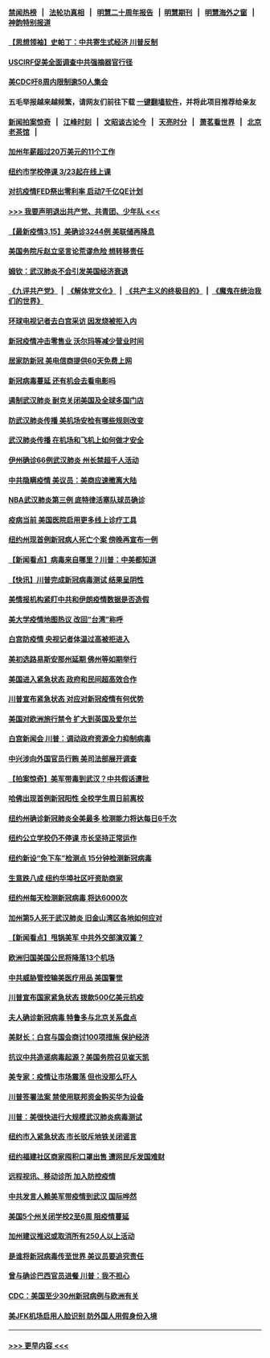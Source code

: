 #### [禁闻热榜](热点新闻.md?=0)  &nbsp;&nbsp;|&nbsp;&nbsp; [法轮功真相](https://github.com/gfw-breaker/truth/blob/master/README.md?=0) &nbsp;&nbsp;|&nbsp;&nbsp; [明慧二十周年报告](https://github.com/gfw-breaker/mh-reports/blob/master/README.md?=0) &nbsp;&nbsp;|&nbsp;&nbsp;[明慧期刊](https://github.com/gfw-breaker/mh-qikan) &nbsp;&nbsp;|&nbsp;&nbsp; [明慧海外之窗](https://github.com/gfw-breaker/mh-news/blob/master/README.md?=0) &nbsp;&nbsp;|&nbsp;&nbsp; [神韵特别报道](https://github.com/gfw-breaker/mh-news/blob/master/shenyun.md?=0)
#### [【思想领袖】史帕丁：中共寄生式经济 川普反制](../pages/nsc412/n11805341.md?t=03161031) 
#### [USCIRF促美全面调查中共强摘器官行径](../pages/nsc412/n11942904.md?t=03161031) 
#### [美CDC吁8周内限制逾50人集会](../pages/nsc412/n11942944.md?t=03161031) 
#### 五毛举报越来越频繁，请网友们前往下载 [一键翻墙软件](https://github.com/gfw-breaker/ssr-accounts)，并将此项目推荐给亲友
#### [新闻拍案惊奇](https://github.com/gfw-breaker/banned-news/blob/master/pages/link4.md) &nbsp;&nbsp;|&nbsp;&nbsp; [江峰时刻](https://github.com/gfw-breaker/banned-news/blob/master/pages/link4.md) &nbsp;&nbsp;|&nbsp;&nbsp; [文昭谈古论今](https://github.com/gfw-breaker/banned-news/blob/master/pages/link4.md) &nbsp;&nbsp;|&nbsp;&nbsp; [天亮时分](https://github.com/gfw-breaker/banned-news/blob/master/pages/link4.md) &nbsp;&nbsp;|&nbsp;&nbsp; [萧茗看世界](https://github.com/gfw-breaker/banned-news/blob/master/pages/link4.md) &nbsp;&nbsp;|&nbsp;&nbsp; [北京老茶馆](https://github.com/gfw-breaker/banned-news/blob/master/pages/link4.md) &nbsp;&nbsp;|&nbsp;&nbsp; 
#### [加州年薪超过20万美元的11个工作](../pages/nsc412/n11919113.md?t=03161031) 
#### [纽约市学校停课   3/23起在线上课](../pages/nsc412/n11942804.md?t=03161031) 
#### [对抗疫情FED祭出零利率 启动7千亿QE计划](../pages/nsc412/n11942782.md?t=03161031) 
#### [>>> 我要声明退出共产党、共青团、少年队 <<<](https://github.com/begood0513/goodnews/blob/master/quit/letter.md) 
#### [【最新疫情3.15】美确诊3244例 美联储再降息](../pages/nsc412/n11940988.md?t=03161031) 
#### [美国务院斥赵立坚言论荒谬危险 想转移责任](../pages/nsc412/n11942518.md?t=03161031) 
#### [姆钦：武汉肺炎不会引发美国经济衰退](../pages/nsc412/n11942530.md?t=03161031) 
#### [《九评共产党》](https://github.com/begood0513/9ping.md/blob/master/README.md) &nbsp;|&nbsp; [《解体党文化》](../../../../jtdwh.md/blob/master/README.md)  &nbsp;|&nbsp; [《共产主义的终极目的》](../../../../gczydzjmd.md/blob/master/README.md) &nbsp;|&nbsp; [《魔鬼在统治我们的世界》](../../../../mgztzwmdsj.md/blob/master/README.md) 
#### [环球电视记者去白宫采访 因发烧被拒入内](../pages/nsc412/n11942516.md?t=03161031) 
#### [新冠疫情冲击零售业 沃尔玛等减少营业时间](../pages/nsc412/n11942454.md?t=03161031) 
#### [居家防新冠 美电信商提供60天免费上网](../pages/nsc412/n11942457.md?t=03161031) 
#### [新冠病毒蔓延 还有机会去看电影吗](../pages/nsc412/n11942385.md?t=03161031) 
#### [遏制武汉肺炎 耐克关闭美国及全球多国门店](../pages/nsc412/n11942366.md?t=03161031) 
#### [防武汉肺炎传播 美机场安检有哪些规则改变](../pages/nsc412/n11939497.md?t=03161031) 
#### [武汉肺炎传播 在机场和飞机上如何做才安全](../pages/nsc412/n11928171.md?t=03161031) 
#### [伊州确诊66例武汉肺炎 州长禁超千人活动](../pages/nsc412/n11941564.md?t=03161031) 
#### [中共隐瞒疫情 美议员：美商应速撤离大陆](../pages/nsc412/n11941407.md?t=03161031) 
#### [NBA武汉肺炎第三例 底特律活塞队球员确诊](../pages/nsc412/n11941282.md?t=03161031) 
#### [疫病当前 美国医院启用更多线上诊疗工具](../pages/nsc412/n11941300.md?t=03161031) 
#### [纽约州现首例新冠病人死亡个案  傍晚再宣布一例](../pages/nsc412/n11941340.md?t=03161031) 
#### [【新闻看点】病毒来自哪里？川普：中美都知道](../pages/nsc412/n11940769.md?t=03161031) 
#### [【快讯】川普完成新冠病毒测试 结果呈阴性](../pages/nsc412/n11941045.md?t=03161031) 
#### [美情报机构紧盯中共和伊朗疫情数据是否造假](../pages/nsc412/n11940875.md?t=03161031) 
#### [美大学疫情地图热议 改回“台湾”称呼](../pages/nsc412/n11940365.md?t=03161031) 
#### [白宫防疫情 央视记者体温过高被拒进入](../pages/nsc412/n11940841.md?t=03161031) 
#### [美初选路易斯安那州延期 佛州等如期举行](../pages/nsc412/n11940614.md?t=03161031) 
#### [美国进入紧急状态 政府和民间超高效合作](../pages/nsc412/n11940720.md?t=03161031) 
#### [川普宣布紧急状态 对应对新冠疫情有何优势](../pages/nsc412/n11940632.md?t=03161031) 
#### [美国对欧洲旅行禁令 扩大到英国及爱尔兰](../pages/nsc412/n11940647.md?t=03161031) 
#### [白宫新闻会 川普：调动政府资源全力抑制病毒](../pages/nsc412/n11940558.md?t=03161031) 
#### [中兴涉向外国官员行贿 美司法部展开调查](../pages/nsc412/n11940378.md?t=03161031) 
#### [【拍案惊奇】美军带毒到武汉？中共假话遭批](../pages/nsc412/n11939240.md?t=03161031) 
#### [哈佛出现首例新冠阳性  全校学生周日前离校](../pages/nsc412/n11939759.md?t=03161031) 
#### [纽约州确诊新冠肺炎全美最多  检测能力将达每日6千次](../pages/nsc412/n11939581.md?t=03161031) 
#### [纽约公立学校仍不停课 市长坚持正常运作](../pages/nsc412/n11939557.md?t=03161031) 
#### [纽约新设“免下车”检测点  15分钟检测新冠病毒](../pages/nsc412/n11939513.md?t=03161031) 
#### [生意跌八成  纽约华埠社区吁资助商家](../pages/nsc412/n11939562.md?t=03161031) 
#### [纽约州每天检测新冠病毒  将达6000次](../pages/nsc412/n11939510.md?t=03161031) 
#### [加州第5人死于武汉肺炎 旧金山湾区各地如何应对](../pages/nsc412/n11939263.md?t=03161031) 
#### [【新闻看点】甩锅美军 中共外交部演双簧？](../pages/nsc412/n11938828.md?t=03161031) 
#### [欧洲归国美国公民将降落13个机场](../pages/nsc412/n11939026.md?t=03161031) 
#### [中共威胁管控输美医疗用品 美国警觉](../pages/nsc412/n11938602.md?t=03161031) 
#### [川普宣布国家紧急状态 拨款500亿美元抗疫](../pages/nsc412/n11939032.md?t=03161031) 
#### [夫人确诊新冠病毒 特鲁多与北京关系盘点](../pages/nsc412/n11938748.md?t=03161031) 
#### [美财长：白宫与国会商讨100项措施 保护经济](../pages/nsc412/n11938829.md?t=03161031) 
#### [抗议中共造谣病毒起源？美国务院召见崔天凯](../pages/nsc412/n11938747.md?t=03161031) 
#### [美专家：疫情让市场震荡 但也没那么吓人](../pages/nsc412/n11938573.md?t=03161031) 
#### [川普签署法案 禁使用联邦资金购买华为设备](../pages/nsc412/n11938279.md?t=03161031) 
#### [川普：美很快进行大规模武汉肺炎病毒测试](../pages/nsc412/n11938523.md?t=03161031) 
#### [纽约市入紧急状态  市长驳斥地铁关闭谣言](../pages/nsc412/n11937384.md?t=03161031) 
#### [纽约福建社区商家囤积口罩出售 遭网民斥发国难财](../pages/nsc412/n11937354.md?t=03161031) 
#### [远程视讯、移动诊所  加入防控疫情](../pages/nsc412/n11937370.md?t=03161031) 
#### [中共发言人赖美军带疫情到武汉 国际哗然](../pages/nsc412/n11936484.md?t=03161031) 
#### [美国5个州关闭学校2至6周 阻疫情蔓延](../pages/nsc412/n11937190.md?t=03161031) 
#### [加州建议推迟或取消所有250人以上活动](../pages/nsc412/n11937373.md?t=03161031) 
#### [是谁将新冠病毒传至世界 美议员要追究责任](../pages/nsc412/n11936827.md?t=03161031) 
#### [曾与确诊巴西官员进餐 川普：我不担心](../pages/nsc412/n11936958.md?t=03161031) 
#### [CDC：美国至少30州新冠病例与欧洲有关](../pages/nsc412/n11936623.md?t=03161031) 
#### [美JFK机场启用人脸识别 防外国人用假身份入境](../pages/nsc412/n11936511.md?t=03161031) 

----
#### [ >>> 更早内容 <<< ](../indexes/nsc412-earlier.md)
